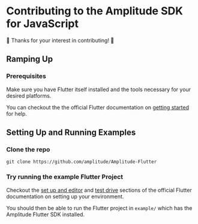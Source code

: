 # Contributing to the Amplitude SDK for JavaScript

🎉 Thanks for your interest in contributing! 🎉

## Ramping Up

### Prerequisites

Make sure you have Flutter itself installed and the tools necessary for your desired platforms.

You can checkout the the official Flutter documentation on [getting started](https://flutter.dev/docs/get-started/install) for help.

## Setting Up and Running Examples

### Clone the repo

`git clone https://github.com/amplitude/Amplitude-Flutter`

### Try running the example Flutter Project

Checkout the [set up and editor](https://flutter.dev/docs/get-started/editor?tab=vscode) and [test drive](https://flutter.dev/docs/get-started/test-drive) sections of the official Flutter documentation on setting up your environment. 

You should then be able to run the Flutter project in `example/` which has the Amplitude Flutter SDK installed.